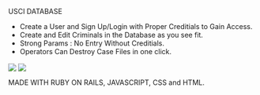 USCI DATABASE

- Create a User and Sign Up/Login with Proper Creditials to Gain Access.
- Create and Edit Criminals in the Database as you see fit.
- Strong Params : No Entry Without Creditials. 
- Operators Can Destroy Case Files in one click.


<img src="https://i.imgur.com/nhyl9ok.png" align="center">
<img src="https://i.imgur.com/oA5SBDn.png" align="center">

MADE WITH RUBY ON RAILS, JAVASCRIPT, CSS and HTML.


